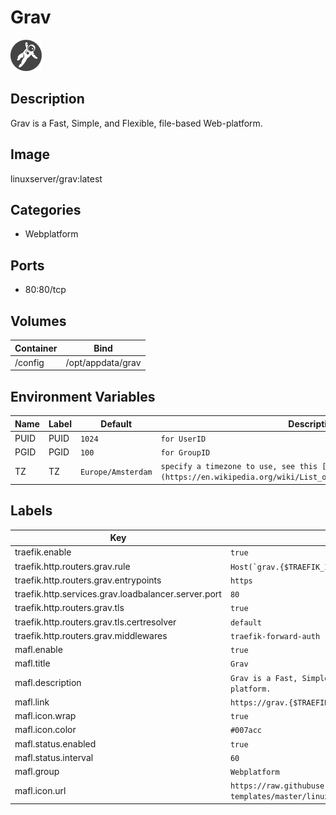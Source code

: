 # Grav

![Logo](images/Grav.png)

## Description
Grav is a Fast, Simple, and Flexible, file\-based Web\-platform.

## Image
linuxserver/grav:latest

## Categories
- Webplatform

## Ports
- 80:80/tcp

## Volumes
| Container | Bind |
|-----------|------|
| /config | /opt/appdata/grav |

## Environment Variables
| Name | Label | Default | Description |
|------|-------|---------|-------------|
| PUID | PUID | ```1024``` | ```for UserID``` |
| PGID | PGID | ```100``` | ```for GroupID``` |
| TZ | TZ | ```Europe/Amsterdam``` | ```specify a timezone to use, see this [list](https://en.wikipedia.org/wiki/List_of_tz_database_time_zones#List).``` |

## Labels
| Key | Value |
|-----|-------|
| traefik.enable | ```true``` |
| traefik.http.routers.grav.rule | ```Host(`grav.{$TRAEFIK_INGRESS_DOMAIN}`)``` |
| traefik.http.routers.grav.entrypoints | ```https``` |
| traefik.http.services.grav.loadbalancer.server.port | ```80``` |
| traefik.http.routers.grav.tls | ```true``` |
| traefik.http.routers.grav.tls.certresolver | ```default``` |
| traefik.http.routers.grav.middlewares | ```traefik-forward-auth``` |
| mafl.enable | ```true``` |
| mafl.title | ```Grav``` |
| mafl.description | ```Grav is a Fast, Simple, and Flexible, file-based Web-platform.``` |
| mafl.link | ```https://grav.{$TRAEFIK_INGRESS_DOMAIN}``` |
| mafl.icon.wrap | ```true``` |
| mafl.icon.color | ```#007acc``` |
| mafl.status.enabled | ```true``` |
| mafl.status.interval | ```60``` |
| mafl.group | ```Webplatform``` |
| mafl.icon.url | ```https://raw.githubusercontent.com/linuxserver/docker-templates/master/linuxserver.io/img/grav-logo.png``` |

